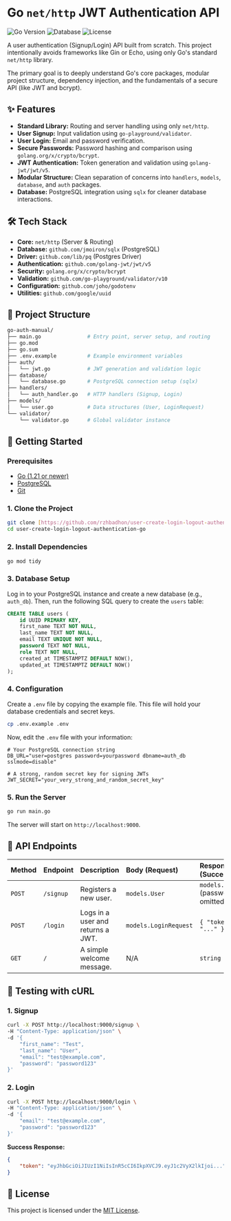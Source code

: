 # Go `net/http` JWT Authentication API

![Go Version](https://img.shields.io/badge/Go-1.21%2B-blue.svg)
![Database](https://img.shields.io/badge/Database-PostgreSQL-blue.svg)
![License](https://img.shields.io/badge/License-MIT-green.svg)

A user authentication (Signup/Login) API built from scratch. This project intentionally avoids frameworks like Gin or Echo, using only Go's standard `net/http` library.

The primary goal is to deeply understand Go's core packages, modular project structure, dependency injection, and the fundamentals of a secure API (like JWT and bcrypt).

## ✨ Features

* **Standard Library:** Routing and server handling using only `net/http`.
* **User Signup:** Input validation using `go-playground/validator`.
* **User Login:** Email and password verification.
* **Secure Passwords:** Password hashing and comparison using `golang.org/x/crypto/bcrypt`.
* **JWT Authentication:** Token generation and validation using `golang-jwt/jwt/v5`.
* **Modular Structure:** Clean separation of concerns into `handlers`, `models`, `database`, and `auth` packages.
* **Database:** PostgreSQL integration using `sqlx` for cleaner database interactions.

## 🛠 Tech Stack

* **Core:** `net/http` (Server & Routing)
* **Database:** `github.com/jmoiron/sqlx` (PostgreSQL)
* **Driver:** `github.com/lib/pq` (Postgres Driver)
* **Authentication:** `github.com/golang-jwt/jwt/v5`
* **Security:** `golang.org/x/crypto/bcrypt`
* **Validation:** `github.com/go-playground/validator/v10`
* **Configuration:** `github.com/joho/godotenv`
* **Utilities:** `github.com/google/uuid`

## 📂 Project Structure

```bash
go-auth-manual/
├── main.go               # Entry point, server setup, and routing
├── go.mod
├── go.sum
├── .env.example          # Example environment variables
├── auth/
│   └── jwt.go            # JWT generation and validation logic
├── database/
│   └── database.go       # PostgreSQL connection setup (sqlx)
├── handlers/
│   └── auth_handler.go   # HTTP handlers (Signup, Login)
├── models/
│   └── user.go           # Data structures (User, LoginRequest)
└── validator/
    └── validator.go      # Global validator instance
```

## 🚀 Getting Started

### Prerequisites

* [Go (1.21 or newer)](https://go.dev/dl/)
* [PostgreSQL](https://www.postgresql.org/download/)
* [Git](https://git-scm.com/downloads/)

### 1. Clone the Project

```bash
git clone [https://github.com/rzhbadhon/user-create-login-logout-authentication-go.git](https://github.com/rzhbadhon/user-create-login-logout-authentication-go.git)
cd user-create-login-logout-authentication-go
```

### 2. Install Dependencies

```bash
go mod tidy
```

### 3. Database Setup

Log in to your PostgreSQL instance and create a new database (e.g., `auth_db`). Then, run the following SQL query to create the `users` table:

```sql
CREATE TABLE users (
    id UUID PRIMARY KEY,
    first_name TEXT NOT NULL,
    last_name TEXT NOT NULL,
    email TEXT UNIQUE NOT NULL,
    password TEXT NOT NULL,
    role TEXT NOT NULL,
    created_at TIMESTAMPTZ DEFAULT NOW(),
    updated_at TIMESTAMPTZ DEFAULT NOW()
);
```

### 4. Configuration

Create a `.env` file by copying the example file. This file will hold your database credentials and secret keys.

```bash
cp .env.example .env
```

Now, edit the `.env` file with your information:

```.env
# Your PostgreSQL connection string
DB_URL="user=postgres password=yourpassword dbname=auth_db sslmode=disable"

# A strong, random secret key for signing JWTs
JWT_SECRET="your_very_strong_and_random_secret_key"
```

### 5. Run the Server

```bash
go run main.go
```
The server will start on `http://localhost:9000`.

## 🔑 API Endpoints

| Method | Endpoint | Description | Body (Request) | Response (Success) |
| :--- | :--- | :--- | :--- | :--- |
| `POST` | `/signup` | Registers a new user. | `models.User` | `models.User` (password omitted) |
| `POST` | `/login` | Logs in a user and returns a JWT. | `models.LoginRequest` | `{ "token": "..." }` |
| `GET` | `/` | A simple welcome message. | N/A | `string` |

## 🧪 Testing with cURL

### 1. Signup

```bash
curl -X POST http://localhost:9000/signup \
-H "Content-Type: application/json" \
-d '{
    "first_name": "Test",
    "last_name": "User",
    "email": "test@example.com",
    "password": "password123"
}'
```

### 2. Login

```bash
curl -X POST http://localhost:9000/login \
-H "Content-Type: application/json" \
-d '{
    "email": "test@example.com",
    "password": "password123"
}'
```

**Success Response:**
```json
{
    "token": "eyJhbGciOiJIUzI1NiIsInR5cCI6IkpXVCJ9.eyJ1c2VyX2lkIjoi..."
}
```

## 📜 License

This project is licensed under the [MIT License](LICENSE).
